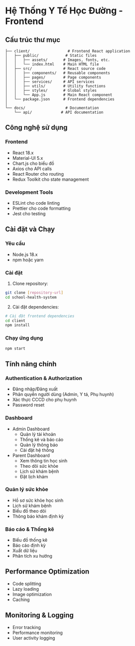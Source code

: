 # Hệ Thống Y Tế Học Đường - Frontend

## Cấu trúc thư mục

```
├── client/                 # Frontend React application
│   ├── public/            # Static files
│   │   ├── assets/       # Images, fonts, etc.
│   │   └── index.html    # Main HTML file
│   ├── src/              # React source code
│   │   ├── components/   # Reusable components
│   │   ├── pages/        # Page components
│   │   ├── services/     # API services
│   │   ├── utils/        # Utility functions
│   │   ├── styles/       # Global styles
│   │   └── App.js        # Main React component
│   └── package.json      # Frontend dependencies
│
└── docs/                  # Documentation
    └── api/             # API documentation
```

## Công nghệ sử dụng

### Frontend

- React 18.x
- Material-UI 5.x
- Chart.js cho biểu đồ
- Axios cho API calls
- React Router cho routing
- Redux Toolkit cho state management

### Development Tools

- ESLint cho code linting
- Prettier cho code formatting
- Jest cho testing

## Cài đặt và Chạy

### Yêu cầu

- Node.js 18.x
- npm hoặc yarn

### Cài đặt

1. Clone repository:

```bash
git clone [repository-url]
cd school-health-system
```

2. Cài đặt dependencies:

```bash
# Cài đặt frontend dependencies
cd client
npm install
```

### Chạy ứng dụng

```bash
npm start
```

## Tính năng chính

### Authentication & Authorization

- Đăng nhập/Đăng xuất
- Phân quyền người dùng (Admin, Y tá, Phụ huynh)
- Xác thực CCCD cho phụ huynh
- Password reset

### Dashboard

- Admin Dashboard
  - Quản lý tài khoản
  - Thống kê và báo cáo
  - Quản lý thông báo
  - Cài đặt hệ thống
- Parent Dashboard
  - Xem thông tin học sinh
  - Theo dõi sức khỏe
  - Lịch sử khám bệnh
  - Đặt lịch khám

### Quản lý sức khỏe

- Hồ sơ sức khỏe học sinh
- Lịch sử khám bệnh
- Biểu đồ theo dõi
- Thông báo khám định kỳ

### Báo cáo & Thống kê

- Biểu đồ thống kê
- Báo cáo định kỳ
- Xuất dữ liệu
- Phân tích xu hướng

## Performance Optimization

- Code splitting
- Lazy loading
- Image optimization
- Caching

## Monitoring & Logging

- Error tracking
- Performance monitoring
- User activity logging
